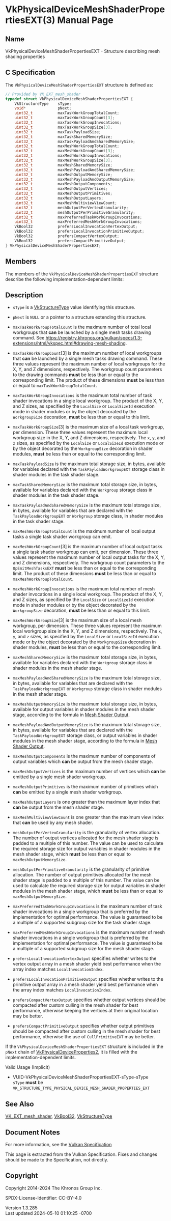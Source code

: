 # VkPhysicalDeviceMeshShaderPropertiesEXT(3) Manual Page

## Name

VkPhysicalDeviceMeshShaderPropertiesEXT - Structure describing mesh
shading properties



## <a href="#_c_specification" class="anchor"></a>C Specification

The `VkPhysicalDeviceMeshShaderPropertiesEXT` structure is defined as:

``` c
// Provided by VK_EXT_mesh_shader
typedef struct VkPhysicalDeviceMeshShaderPropertiesEXT {
    VkStructureType    sType;
    void*              pNext;
    uint32_t           maxTaskWorkGroupTotalCount;
    uint32_t           maxTaskWorkGroupCount[3];
    uint32_t           maxTaskWorkGroupInvocations;
    uint32_t           maxTaskWorkGroupSize[3];
    uint32_t           maxTaskPayloadSize;
    uint32_t           maxTaskSharedMemorySize;
    uint32_t           maxTaskPayloadAndSharedMemorySize;
    uint32_t           maxMeshWorkGroupTotalCount;
    uint32_t           maxMeshWorkGroupCount[3];
    uint32_t           maxMeshWorkGroupInvocations;
    uint32_t           maxMeshWorkGroupSize[3];
    uint32_t           maxMeshSharedMemorySize;
    uint32_t           maxMeshPayloadAndSharedMemorySize;
    uint32_t           maxMeshOutputMemorySize;
    uint32_t           maxMeshPayloadAndOutputMemorySize;
    uint32_t           maxMeshOutputComponents;
    uint32_t           maxMeshOutputVertices;
    uint32_t           maxMeshOutputPrimitives;
    uint32_t           maxMeshOutputLayers;
    uint32_t           maxMeshMultiviewViewCount;
    uint32_t           meshOutputPerVertexGranularity;
    uint32_t           meshOutputPerPrimitiveGranularity;
    uint32_t           maxPreferredTaskWorkGroupInvocations;
    uint32_t           maxPreferredMeshWorkGroupInvocations;
    VkBool32           prefersLocalInvocationVertexOutput;
    VkBool32           prefersLocalInvocationPrimitiveOutput;
    VkBool32           prefersCompactVertexOutput;
    VkBool32           prefersCompactPrimitiveOutput;
} VkPhysicalDeviceMeshShaderPropertiesEXT;
```

## <a href="#_members" class="anchor"></a>Members

The members of the `VkPhysicalDeviceMeshShaderPropertiesEXT` structure
describe the following implementation-dependent limits:

## <a href="#_description" class="anchor"></a>Description

- `sType` is a [VkStructureType](https://registry.khronos.org/vulkan/specs/1.3-extensions/man/html/VkStructureType.html) value identifying
  this structure.

- `pNext` is `NULL` or a pointer to a structure extending this
  structure.

- <span id="limits-maxTaskWorkGroupTotalCount"></span>
  `maxTaskWorkGroupTotalCount` is the maximum number of total local
  workgroups that **can** be launched by a single mesh tasks drawing
  command. See <a
  href="https://registry.khronos.org/vulkan/specs/1.3-extensions/html/vkspec.html#drawing-mesh-shading"
  class="bare" target="_blank"
  rel="noopener">https://registry.khronos.org/vulkan/specs/1.3-extensions/html/vkspec.html#drawing-mesh-shading</a>.

- <span id="limits-maxTaskWorkGroupCount"></span>
  `maxTaskWorkGroupCount`\[3\] is the maximum number of local workgroups
  that **can** be launched by a single mesh tasks drawing command. These
  three values represent the maximum number of local workgroups for the
  X, Y, and Z dimensions, respectively. The workgroup count parameters
  to the drawing commands **must** be less than or equal to the
  corresponding limit. The product of these dimensions **must** be less
  than or equal to `maxTaskWorkGroupTotalCount`.

- <span id="limits-maxTaskWorkGroupInvocations"></span>
  `maxTaskWorkGroupInvocations` is the maximum total number of task
  shader invocations in a single local workgroup. The product of the X,
  Y, and Z sizes, as specified by the `LocalSize` or `LocalSizeId`
  execution mode in shader modules or by the object decorated by the
  `WorkgroupSize` decoration, **must** be less than or equal to this
  limit.

- <span id="limits-maxTaskWorkGroupSize"></span>
  `maxTaskWorkGroupSize`\[3\] is the maximum size of a local task
  workgroup, per dimension. These three values represent the maximum
  local workgroup size in the X, Y, and Z dimensions, respectively. The
  `x`, `y`, and `z` sizes, as specified by the `LocalSize` or
  `LocalSizeId` execution mode or by the object decorated by the
  `WorkgroupSize` decoration in shader modules, **must** be less than or
  equal to the corresponding limit.

- <span id="limits-maxTaskPayloadSize"></span> `maxTaskPayloadSize` is
  the maximum total storage size, in bytes, available for variables
  declared with the `TaskPayloadWorkgroupEXT` storage class in shader
  modules in the task shader stage.

- <span id="limits-maxTaskSharedMemorySize"></span>
  `maxTaskSharedMemorySize` is the maximum total storage size, in bytes,
  available for variables declared with the `Workgroup` storage class in
  shader modules in the task shader stage.

- <span id="limits-maxTaskPayloadAndSharedMemorySize"></span>
  `maxTaskPayloadAndSharedMemorySize` is the maximum total storage size,
  in bytes, available for variables that are declared with the
  `TaskPayloadWorkgroupEXT` or `Workgroup` storage class, in shader
  modules in the task shader stage.

- <span id="limits-maxMeshWorkGroupTotalCount"></span>
  `maxMeshWorkGroupTotalCount` is the maximum number of local output
  tasks a single task shader workgroup can emit.

- <span id="limits-maxMeshWorkGroupCount"></span>
  `maxMeshWorkGroupCount`\[3\] is the maximum number of local output
  tasks a single task shader workgroup can emit, per dimension. These
  three values represent the maximum number of local output tasks for
  the X, Y, and Z dimensions, respectively. The workgroup count
  parameters to the `OpEmitMeshTasksEXT` **must** be less than or equal
  to the corresponding limit. The product of these dimensions **must**
  be less than or equal to `maxMeshWorkGroupTotalCount`.

- <span id="limits-maxMeshWorkGroupInvocations"></span>
  `maxMeshWorkGroupInvocations` is the maximum total number of mesh
  shader invocations in a single local workgroup. The product of the X,
  Y, and Z sizes, as specified by the `LocalSize` or `LocalSizeId`
  execution mode in shader modules or by the object decorated by the
  `WorkgroupSize` decoration, **must** be less than or equal to this
  limit.

- <span id="limits-maxMeshWorkGroupSize"></span>
  `maxMeshWorkGroupSize`\[3\] is the maximum size of a local mesh
  workgroup, per dimension. These three values represent the maximum
  local workgroup size in the X, Y, and Z dimensions, respectively. The
  `x`, `y`, and `z` sizes, as specified by the `LocalSize` or
  `LocalSizeId` execution mode or by the object decorated by the
  `WorkgroupSize` decoration in shader modules, **must** be less than or
  equal to the corresponding limit.

- <span id="limits-maxMeshSharedMemorySize"></span>
  `maxMeshSharedMemorySize` is the maximum total storage size, in bytes,
  available for variables declared with the `Workgroup` storage class in
  shader modules in the mesh shader stage.

- <span id="limits-maxMeshPayloadAndSharedMemorySize"></span>
  `maxMeshPayloadAndSharedMemorySize` is the maximum total storage size,
  in bytes, available for variables that are declared with the
  `TaskPayloadWorkgroupEXT` or `Workgroup` storage class in shader
  modules in the mesh shader stage.

- <span id="limits-maxMeshOutputMemorySize"></span>
  `maxMeshOutputMemorySize` is the maximum total storage size, in bytes,
  available for output variables in shader modules in the mesh shader
  stage, according to the formula in <a
  href="https://registry.khronos.org/vulkan/specs/1.3-extensions/html/vkspec.html#mesh-output"
  target="_blank" rel="noopener">Mesh Shader Output</a>.

- <span id="limits-maxMeshPayloadAndOutputMemorySize"></span>
  `maxMeshPayloadAndOutputMemorySize` is the maximum total storage size,
  in bytes, available for variables that are declared with the
  `TaskPayloadWorkgroupEXT` storage class, or output variables in shader
  modules in the mesh shader stage, according to the formula in <a
  href="https://registry.khronos.org/vulkan/specs/1.3-extensions/html/vkspec.html#mesh-output"
  target="_blank" rel="noopener">Mesh Shader Output</a>.

- <span id="limits-maxMeshOutputComponents"></span>
  `maxMeshOutputComponents` is the maximum number of components of
  output variables which **can** be output from the mesh shader stage.

- <span id="limits-maxMeshOutputVertices"></span>
  `maxMeshOutputVertices` is the maximum number of vertices which
  **can** be emitted by a single mesh shader workgroup.

- <span id="limits-maxMeshOutputPrimitives"></span>
  `maxMeshOutputPrimitives` is the maximum number of primitives which
  **can** be emitted by a single mesh shader workgroup.

- <span id="limits-maxMeshOutputLayers"></span> `maxMeshOutputLayers` is
  one greater than the maximum layer index that **can** be output from
  the mesh shader stage.

- <span id="limits-maxMeshMultiviewViewCount"></span>
  `maxMeshMultiviewViewCount` is one greater than the maximum view index
  that **can** be used by any mesh shader.

- <span id="limits-meshOutputPerVertexGranularity"></span>
  `meshOutputPerVertexGranularity` is the granularity of vertex
  allocation. The number of output vertices allocated for the mesh
  shader stage is padded to a multiple of this number. The value can be
  used to calculate the required storage size for output variables in
  shader modules in the mesh shader stage, which **must** be less than
  or equal to `maxMeshOutputMemorySize`.

- <span id="limits-meshOutputPerPrimitiveGranularity"></span>
  `meshOutputPerPrimitiveGranularity` is the granularity of primitive
  allocation. The number of output primitives allocated for the mesh
  shader stage is padded to a multiple of this number. The value can be
  used to calculate the required storage size for output variables in
  shader modules in the mesh shader stage, which **must** be less than
  or equal to `maxMeshOutputMemorySize`.

- <span id="limits-maxPreferredTaskWorkGroupInvocations"></span>
  `maxPreferredTaskWorkGroupInvocations` is the maximum number of task
  shader invocations in a single workgroup that is preferred by the
  implementation for optimal performance. The value is guaranteed to be
  a multiple of a supported subgroup size for the task shader stage.

- <span id="limits-maxPreferredMeshWorkGroupInvocations"></span>
  `maxPreferredMeshWorkGroupInvocations` is the maximum number of mesh
  shader invocations in a single workgroup that is preferred by the
  implementation for optimal performance. The value is guaranteed to be
  a multiple of a supported subgroup size for the mesh shader stage.

- <span id="limits-prefersLocalInvocationVertexOutput"></span>
  `prefersLocalInvocationVertexOutput` specifies whether writes to the
  vertex output array in a mesh shader yield best performance when the
  array index matches `LocalInvocationIndex`.

- <span id="limits-prefersLocalInvocationPrimitiveOutput"></span>
  `prefersLocalInvocationPrimitiveOutput` specifies whether writes to
  the primitive output array in a mesh shader yield best performance
  when the array index matches `LocalInvocationIndex`.

- <span id="limits-prefersCompactVertexOutput"></span>
  `prefersCompactVertexOutput` specifies whether output vertices should
  be compacted after custom culling in the mesh shader for best
  performance, otherwise keeping the vertices at their original location
  may be better.

- <span id="limits-prefersCompactPrimitiveOutput"></span>
  `prefersCompactPrimitiveOutput` specifies whether output primitives
  should be compacted after custom culling in the mesh shader for best
  performance, otherwise the use of `CullPrimitiveEXT` may be better.

If the `VkPhysicalDeviceMeshShaderPropertiesEXT` structure is included
in the `pNext` chain of
[VkPhysicalDeviceProperties2](https://registry.khronos.org/vulkan/specs/1.3-extensions/man/html/VkPhysicalDeviceProperties2.html), it is
filled with the implementation-dependent limits.

Valid Usage (Implicit)

- <a href="#VUID-VkPhysicalDeviceMeshShaderPropertiesEXT-sType-sType"
  id="VUID-VkPhysicalDeviceMeshShaderPropertiesEXT-sType-sType"></a>
  VUID-VkPhysicalDeviceMeshShaderPropertiesEXT-sType-sType  
  `sType` **must** be
  `VK_STRUCTURE_TYPE_PHYSICAL_DEVICE_MESH_SHADER_PROPERTIES_EXT`

## <a href="#_see_also" class="anchor"></a>See Also

[VK_EXT_mesh_shader](https://registry.khronos.org/vulkan/specs/1.3-extensions/man/html/VK_EXT_mesh_shader.html),
[VkBool32](https://registry.khronos.org/vulkan/specs/1.3-extensions/man/html/VkBool32.html), [VkStructureType](https://registry.khronos.org/vulkan/specs/1.3-extensions/man/html/VkStructureType.html)

## <a href="#_document_notes" class="anchor"></a>Document Notes

For more information, see the <a
href="https://registry.khronos.org/vulkan/specs/1.3-extensions/html/vkspec.html#VkPhysicalDeviceMeshShaderPropertiesEXT"
target="_blank" rel="noopener">Vulkan Specification</a>

This page is extracted from the Vulkan Specification. Fixes and changes
should be made to the Specification, not directly.

## <a href="#_copyright" class="anchor"></a>Copyright

Copyright 2014-2024 The Khronos Group Inc.

SPDX-License-Identifier: CC-BY-4.0

Version 1.3.285  
Last updated 2024-05-10 01:10:25 -0700

